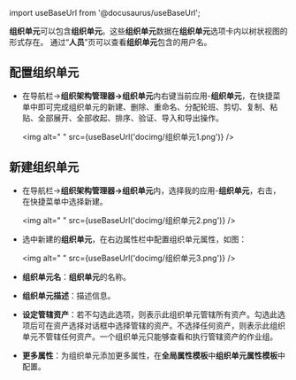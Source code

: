 
import useBaseUrl from '@docusaurus/useBaseUrl';

**组织单元**可以包含**组织单元**。这些**组织单元**数据在**组织单元**选项卡内以树状视图的形式存在。
通过“**人员**”页可以查看**组织单元**包含的用户名。

## 配置组织单元

* 在导航栏→**组织架构管理器→组织单元**内右键当前应用-**组织单元**，在快捷菜单中即可完成组织单元的新建、删除、重命名、分配轮班、剪切、复制、粘贴、全部展开、全部收起、排序、验证、导入和导出操作。

  <img alt=" " src={useBaseUrl('docimg/组织单元1.png')} />

## 新建组织单元

* 在导航栏→**组织架构管理器→组织单元**内，选择我的应用-**组织单元**，右击，在快捷菜单中选择新建。

  <img alt=" " src={useBaseUrl('docimg/组织单元2.png')} />

* 选中新建的**组织单元**，在右边属性栏中配置组织单元属性，如图：

  <img alt=" " src={useBaseUrl('docimg/组织单元3.png')} />

* **组织单元名**：**组织单元**的名称。

* **组织单元描述**：描述信息。

* **设定管辖资产**：若不勾选此选项，则表示此组织单元管辖所有资产。勾选此选项后可在资产选择对话框中选择管辖的资产。不选择任何资产，则表示此组织单元不管辖任何资产。一个组织单元只能够查看和执行管辖资产的作业组。

* **更多属性**：为组织单元添加更多属性，在**全局属性模板**中**组织单元属性模板**中配置。
